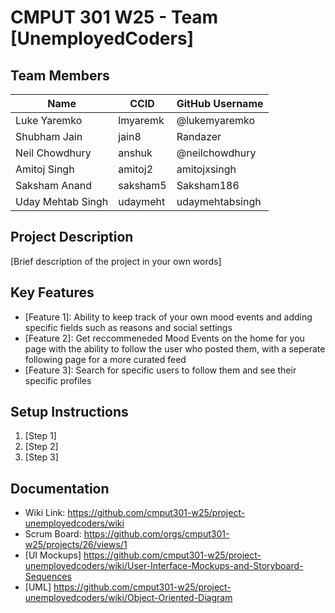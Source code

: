 # CMPUT 301 W25 - Team [UnemployedCoders]

## Team Members

| Name         | CCID     | GitHub Username |
| ------------ | -------- | --------------- |
| Luke Yaremko | lmyaremk | @lukemyaremko   |
| Shubham Jain  |  jain8  | Randazer     |
| Neil Chowdhury  |  anshuk  | @neilchowdhury     |
| Amitoj Singh |  amitoj2 | amitojxsingh   |
| Saksham Anand  |  saksham5  |   Saksham186   |
| Uday Mehtab Singh  |  udaymeht  |  udaymehtabsingh  |

## Project Description

[Brief description of the project in your own words]

## Key Features

- [Feature 1]: Ability to keep track of your own mood events and adding specific fields such as reasons and social settings
- [Feature 2]: Get reccommeneded Mood Events on the home for you page with the ability to follow the user who posted them, with a seperate following page for a more curated feed
- [Feature 3]: Search for specific users to follow them and see their specific profiles

## Setup Instructions

1. [Step 1]
2. [Step 2]
3. [Step 3]

## Documentation

- Wiki Link: https://github.com/cmput301-w25/project-unemployedcoders/wiki
- Scrum Board: https://github.com/orgs/cmput301-w25/projects/26/views/1
- [UI Mockups] https://github.com/cmput301-w25/project-unemployedcoders/wiki/User-Interface-Mockups-and-Storyboard-Sequences
- [UML] https://github.com/cmput301-w25/project-unemployedcoders/wiki/Object-Oriented-Diagram
